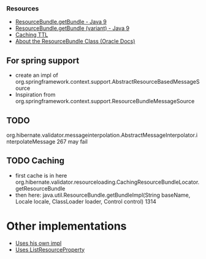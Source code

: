 ### Resources

* [ResourceBundle.getBundle - Java 9](https://docs.oracle.com/javase/9/docs/api/java/util/ResourceBundle.html#getBundle-java.lang.String-java.util.Locale-java.lang.ClassLoader-java.util.ResourceBundle.Control-)
* [ResourceBundle.getBundle (variant) - Java 9](https://docs.oracle.com/javase/9/docs/api/java/util/ResourceBundle.html#getBundle-java.lang.String-java.util.Locale-java.lang.ClassLoader-)
* [Caching TTL](https://docs.oracle.com/javase/9/docs/api/java/util/ResourceBundle.Control.html#getTimeToLive-java.lang.String-java.util.Locale-)
* [About the ResourceBundle Class (Oracle Docs)](https://docs.oracle.com/javase/tutorial/i18n/resbundle/concept.html)


## For spring support 

* create an impl of org.springframework.context.support.AbstractResourceBasedMessageSource
* Inspiration from org.springframework.context.support.ResourceBundleMessageSource

## TODO

org.hibernate.validator.messageinterpolation.AbstractMessageInterpolator.interpolateMessage 267 may fail


## TODO Caching

* first cache is in here org.hibernate.validator.resourceloading.CachingResourceBundleLocator.getResourceBundle
* then here: java.util.ResourceBundle.getBundleImpl(String baseName, Locale locale,  ClassLoader loader, Control control) 1314

# Other implementations

* [Uses his own impl](https://github.com/jknecht/database-resource-bundle/blob/master/src/main/java/com/jeffknecht/rbtest/common/DatabaseResourceBundleControl.java)
* [Uses ListResourceProperty](https://github.com/myfear/Bundle-Provider-Tricks/blob/master/src/main/java/net/eisele/example/resourcebundletricks/bundles/DatabaseResourceBundle.java)
